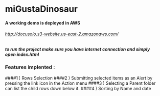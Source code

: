# miGustaDinosaur

#### A working demo is deployed in AWS 

###### http://docusolo.s3-website.us-east-2.amazonaws.com/


##### to run the project make sure you have internet connection and simply open index.html


### Features implented : 
####1 ) Rows Selection 
####2 ) Submitting selected items as an Alert by pressing the link icon in the Action menu
####3 ) Selecting a Parent folder can list the child rows down below it. 
####4 ) Sorting by Name and date
